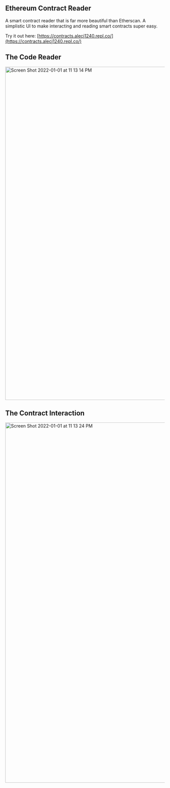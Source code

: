 ## Ethereum Contract Reader

A smart contract reader that is far more beautiful than Etherscan. A simplistic UI to make interacting and reading smart contracts super easy.

Try it out here: [https://contracts.alecj1240.repl.co/](https://contracts.alecj1240.repl.co/)

## The Code Reader

<img width="1050" alt="Screen Shot 2022-01-01 at 11 13 14 PM" src="https://user-images.githubusercontent.com/14113936/147868902-5d785f70-f6ea-4889-85a9-54c9dfa2ad69.png">

## The Contract Interaction

<img width="1135" alt="Screen Shot 2022-01-01 at 11 13 24 PM" src="https://user-images.githubusercontent.com/14113936/147868904-fc0fd109-c1ee-4ff1-bb8d-1d3f2983c76e.png">
